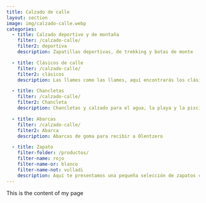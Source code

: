 ```yaml
---
title: Calzado de calle
layout: section
image: img/calzado-calle.webp
categories:
  - title: Calzado deportivo y de montaña
    filter: /calzado-calle/
    filter2: deportiva
    description: Zapatillas deportivas, de trekking y botas de monte

  - title: Clásicos de calle
    filter: /calzado-calle/
    filter2: clásicos
    description: Las llames como las llames, aquí encontrarás los clásicos del verano para salir a la calle. 

  - title: Chancletas
    filter: /calzado-calle/
    filter2: Chancleta
    description: Chancletas y calzado para el agua, la playa y la piscina

  - title: Abarcas
    filter: /calzado-calle/
    filter2: Abarca
    description: Abarcas de goma para recibir a Olentzero

  - title: Zapato
    filter-folder: /productos/
    filter-name: rojo
    filter-name-or: blanco
    filter-name-not: vulladi
    description: Aquí te presentamos una pequeña selección de zapatos con los que ir siempre cómodo
---
```


This is the content of my page